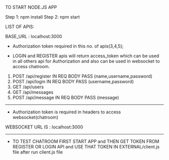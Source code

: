 TO START NODE.JS APP

Step 1: npm install
Step 2: npm start

LIST OF APIS:

BASE_URL : localhost:3000

- Authorization token required in this no. of apis(3,4,5);

- LOGIN and REGISTER apis will return access_token which can be used in all others api for Authorization and also can be used in websocket to access chatroom.

1. POST /api/register IN REQ BODY PASS (name,username,password)
2. POST /api/login IN REQ BODY PASS (username,password)
3. GET /api/users 
4. GET /api/messages 
5. POST /api/message IN REQ BODY PASS (message)

----------------------------------------------------------------------------------------------------------

- Authorization token is required in headers to access websocket(chatroom)

WEBSOCKET URL IS : localhost:3000

----------------------------------------------------------------------------------------------------------

- TO TEST CHATROOM FIRST START APP and THEN GET TOKEN FROM REGISTER OR LOGIN API and USE THAT TOKEN IN EXTERNAL/client.js file after run client.js file